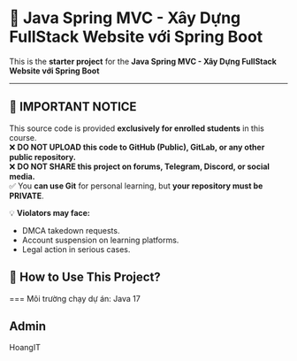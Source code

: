 # 🚀 Java Spring MVC - Xây Dựng FullStack Website với Spring Boot

This is the **starter project** for the **Java Spring MVC - Xây Dựng FullStack Website với Spring Boot**

---

## 📢 IMPORTANT NOTICE

This source code is provided **exclusively for enrolled students** in this course.  
❌ **DO NOT UPLOAD this code to GitHub (Public), GitLab, or any other public repository.**  
❌ **DO NOT SHARE this project on forums, Telegram, Discord, or social media.**  
✅ You **can use Git** for personal learning, but **your repository must be PRIVATE**.

💡 **Violators may face:**

- DMCA takedown requests.
- Account suspension on learning platforms.
- Legal action in serious cases.

## 📖 How to Use This Project?

===
Môi trường chạy dự án: Java 17

## Admin

HoangIT
